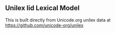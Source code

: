 Unilex lid Lexical Model
----------------------

This is built directly from Unicode.org unilex data at
https://github.com/unicode-org/unilex
